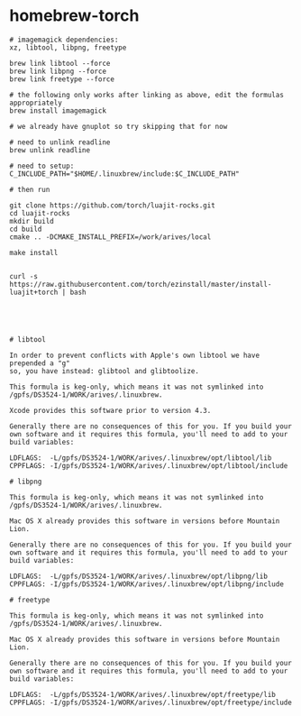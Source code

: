 homebrew-torch
==============

    # imagemagick dependencies:
    xz, libtool, libpng, freetype

    brew link libtool --force
    brew link libpng --force
    brew link freetype --force

    # the following only works after linking as above, edit the formulas appropriately
    brew install imagemagick

    # we already have gnuplot so try skipping that for now

    # need to unlink readline
    brew unlink readline

    # need to setup:
    C_INCLUDE_PATH="$HOME/.linuxbrew/include:$C_INCLUDE_PATH"

    # then run

    git clone https://github.com/torch/luajit-rocks.git
    cd luajit-rocks
    mkdir build
    cd build
    cmake .. -DCMAKE_INSTALL_PREFIX=/work/arives/local

    make install


    curl -s https://raw.githubusercontent.com/torch/ezinstall/master/install-luajit+torch | bash





    # libtool

    In order to prevent conflicts with Apple's own libtool we have prepended a "g"
    so, you have instead: glibtool and glibtoolize.

    This formula is keg-only, which means it was not symlinked into /gpfs/DS3524-1/WORK/arives/.linuxbrew.

    Xcode provides this software prior to version 4.3.

    Generally there are no consequences of this for you. If you build your
    own software and it requires this formula, you'll need to add to your
    build variables:

    LDFLAGS:  -L/gpfs/DS3524-1/WORK/arives/.linuxbrew/opt/libtool/lib
    CPPFLAGS: -I/gpfs/DS3524-1/WORK/arives/.linuxbrew/opt/libtool/include

    # libpng

    This formula is keg-only, which means it was not symlinked into /gpfs/DS3524-1/WORK/arives/.linuxbrew.

    Mac OS X already provides this software in versions before Mountain Lion.

    Generally there are no consequences of this for you. If you build your
    own software and it requires this formula, you'll need to add to your
    build variables:

    LDFLAGS:  -L/gpfs/DS3524-1/WORK/arives/.linuxbrew/opt/libpng/lib
    CPPFLAGS: -I/gpfs/DS3524-1/WORK/arives/.linuxbrew/opt/libpng/include

    # freetype

    This formula is keg-only, which means it was not symlinked into /gpfs/DS3524-1/WORK/arives/.linuxbrew.

    Mac OS X already provides this software in versions before Mountain Lion.

    Generally there are no consequences of this for you. If you build your
    own software and it requires this formula, you'll need to add to your
    build variables:

    LDFLAGS:  -L/gpfs/DS3524-1/WORK/arives/.linuxbrew/opt/freetype/lib
    CPPFLAGS: -I/gpfs/DS3524-1/WORK/arives/.linuxbrew/opt/freetype/include
